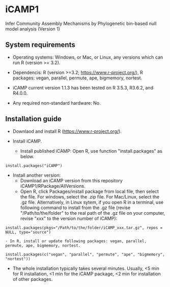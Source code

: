 # iCAMP1
Infer Community Assembly Mechanisms by Phylogenetic bin-based null model analysis (Version 1)

## System requirements

- Operating systems: Windows, or Mac, or Linux, any versions which can run R (version >= 3.2).

- Dependencis: R (version >=3.2; https://www.r-project.org/), R packages: vegan, parallel, permute, ape, bigmemory, nortest.

- iCAMP current version 1.1.3 has been tested on R 3.5.3, R3.6.2, and R4.0.0. 

- Any required non-standard hardware: No.

## Installation guide

- Downlaod and install R (https://www.r-project.org/).

- Install iCAMP.

  - Install published iCAMP: Open R, use function "install.packages" as below.
```
install.packages("iCAMP")
```

  - Install another version:
    - Download an iCAMP version from this repository iCAMP1/RPackage/AllVersions.
    - Open R, click Packages/install package from local file, then select the file. For windows, select the .zip file. For Mac/Linux, select the .gz file.
  Alternatively, in Linux sytem, if you open R in a terminal, use following command to install from the .gz file (revise "/Path/to/the/folder" to the real path of the .gz file on your computer, revise "xxx" to the version number of iCAMP):
```
install.packages(pkgs="/Path/to/the/folder/iCAMP_xxx.tar.gz", repos = NULL, type="source")
```
    - In R, install or update following packages: vegan, parallel, permute, ape, bigmemory, nortest.
```
install.packages(c("vegan", "parallel", "permute", "ape", "bigmemory", "nortest"))
```
- The whole installation typically takes several minutes. Usually, <5 min for R installation, <1 min for the iCAMP package, <2 min for installation of other packages.

